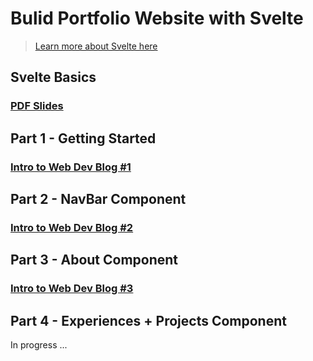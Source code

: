 # Bulid Portfolio Website with Svelte
> [Learn more about Svelte here](https://svelte.dev)

## Svelte Basics

### [PDF Slides](https://github.com/acmCSUFDev/intro-to-web-dev/files/9844067/Intro_to_Web_Dev_2.pdf)

## Part 1 - Getting Started

### [Intro to Web Dev Blog #1](https://acmcsuf.com/blog/613)

## Part 2 - NavBar Component

### [Intro to Web Dev Blog #2](https://acmcsuf.com/blog/615)

## Part 3 - About Component

### [Intro to Web Dev Blog #3](https://acmcsuf.com/blog/627)

## Part 4 - Experiences + Projects Component

In progress ...
